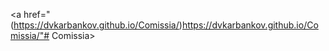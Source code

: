 <a href="(https://dvkarbankov.github.io/Comissia/)https://dvkarbankov.github.io/Comissia/"# Comissia> 
